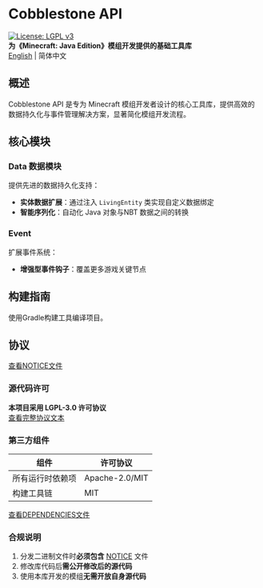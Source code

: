 # Cobblestone API
[![License: LGPL v3](https://img.shields.io/badge/License-LGPL_v3-blue.svg)](https://www.gnu.org/licenses/lgpl-3.0)  
**为《Minecraft: Java Edition》模组开发提供的基础工具库**   
[English](README.md) | 简体中文
## 概述
Cobblestone API 是专为 Minecraft 模组开发者设计的核心工具库，提供高效的数据持久化与事件管理解决方案，显著简化模组开发流程。
## 核心模块
### Data 数据模块
提供先进的数据持久化支持：
- **实体数据扩展**：通过注入 `LivingEntity` 类实现自定义数据绑定
- **智能序列化**：自动化 Java 对象与NBT 数据之间的转换
### Event
扩展事件系统：
- **增强型事件钩子**：覆盖更多游戏关键节点
## 构建指南
使用Gradle构建工具编译项目。
## 协议
[查看NOTICE文件](NOTICE)
### 源代码许可
**本项目采用 LGPL-3.0 许可协议**  
[查看完整协议文本](LICENSE)

### 第三方组件
| 组件       | 许可协议           |
|----------|----------------|
| 所有运行时依赖项 | Apache-2.0/MIT |
| 构建工具链    | MIT            |

[查看DEPENDENCIES文件](DEPENDENCIES)

### 合规说明
1. 分发二进制文件时**必须包含** [NOTICE](NOTICE) 文件
2. 修改库代码后**需公开修改后的源代码**
3. 使用本库开发的模组**无需开放自身源代码**
